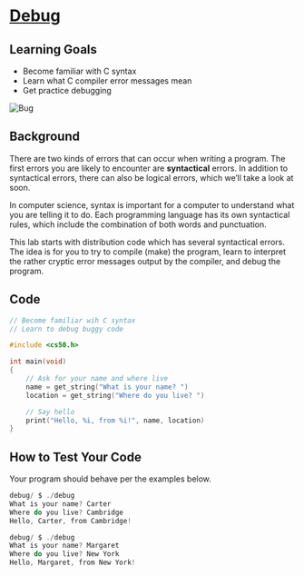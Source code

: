 # [Debug](https://cs50.harvard.edu/x/2023/problems/1/debug/)

## Learning Goals

- Become familiar with C syntax
- Learn what C compiler error messages mean
- Get practice debugging

![Bug](https://cs50.harvard.edu/x/2023/problems/1/debug/first_bug.jpg)

## Background

There are two kinds of errors that can occur when writing a program. The first errors you are likely to encounter are **syntactical** errors. In addition to syntactical errors, there can also be logical errors, which we’ll take a look at soon.

In computer science, syntax is important for a computer to understand what you are telling it to do. Each programming language has its own syntactical rules, which include the combination of both words and punctuation.

This lab starts with distribution code which has several syntactical errors. The idea is for you to try to compile (make) the program, learn to interpret the rather cryptic error messages output by the compiler, and debug the program.

## Code
```c
// Become familiar wih C syntax
// Learn to debug buggy code

#include <cs50.h>

int main(void)
{
    // Ask for your name and where live
    name = get_string("What is your name? ")
    location = get_string("Where do you live? ")

    // Say hello
    print("Hello, %i, from %i!", name, location)
}
```

## How to Test Your Code

Your program should behave per the examples below.
```c
debug/ $ ./debug
What is your name? Carter
Where do you live? Cambridge
Hello, Carter, from Cambridge!
```
```c
debug/ $ ./debug
What is your name? Margaret
Where do you live? New York
Hello, Margaret, from New York!
```

